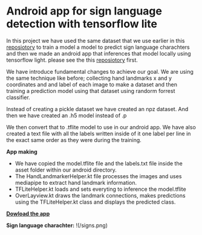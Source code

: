 # Android app for sign language detection with tensorflow lite

In this project we have used the same dataset that we use earlier in this [reposiotory](https://github.com/LordMahi19/ASL-detection) to train a model a model to predict sign language charachters and then we made an android app that inferences that model locally using tensorflow light. please see the this [reposiotory](https://github.com/LordMahi19/ASL-detection) first.

We have introduce fundamental changes to achieve our goal. We are using the same technique like before; collecting hand landmarks x and y coordinates and and label of each image to make a dataset and then training a prediction model using that dataset using randorm forrest classifier.

Instead of creating a pickle dataset we have created an npz dataset. And then we have created an .h5 model instead of .p

We then convert that to .tflite model to use in our android app. We have also created a text file with all the labels written inside of it one label per line in the exact same order as they were during the training.

**App making**

- We have copied the model.tflite file and the labels.txt file inside the asset folder within our android directory.
- The HandLandmarkerHelper.kt file processes the images and uses mediapipe to extract hand landmark information.
- TFLiteHelper.kt loads and sets everyting to inference the model.tflite
- OverLayview.kt draws the landmark connections, makes predictions using the TFLiteHelper.kt class and displays the predicted class.

[**Dowload the app**](https://lut-my.sharepoint.com/:u:/g/personal/mahi_talukder_student_lut_fi/EQjG3WvGn7hGttbHXBUil6IB_NdItEkd-Z19qzHSJObz1A?e=jhvUki)

**Sign language charachter:**
!(/signs.png)
